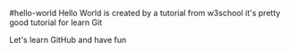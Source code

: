#hello-world 
Hello World is created by a tutorial from w3school
it's pretty good tutorial for learn Git

Let's learn GitHub and have fun 
